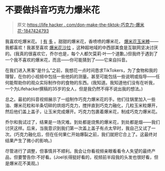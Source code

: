 # 不要做抖音巧克力爆米花

> 原文:[https://life hacker . com/don-make-the-tiktok-巧克力-爆米花-1847424793](https://lifehacker.com/dont-make-the-tiktok-chocolate-popcorn-1847424793)

我喜欢吃爆米花。 [I](https://lifehacker.com/make-your-popcorn-with-too-much-oil-1845292853) [有](https://lifehacker.com/youre-not-using-enough-oil-to-pop-your-popcorn-1827137012) [多](https://lifehacker.com/pulverize-seasonings-before-sprinkling-them-on-popcorn-1831437477) 。甜甜的爆米花，香喷喷的爆米花， [爆米花玉米糁](https://lifehacker.com/turn-a-bag-of-smartfood-popcorn-into-a-bowl-of-grits-1846331729)——我都喜欢！我甚至喜欢 [爆米花沙拉](https://lifehacker.com/does-popcorn-salad-deserve-our-respect-after-all-1846849105) ，这种超地域的中西部美食是互联网坚决讨厌的。(我真的很喜欢它，乔尔也是，每个人都欠莫莉·叶一个道歉。)但我终于遇到了一个我不喜欢的爆米花，而且——你可能猜到了——它来自抖音。

在我们进入黑客“是什么”之前，我想花一点时间恳求TikTokers，为了食物和我的理智，在你的小视频中包括一些他妈的测量。甚至可能包括一些说明或指导——任何能帮助你的观众实际制作你的食物的东西。(我知道。我知道他们没有在听我，一个为Lifehacker撰稿的35岁的女人，但是我仍然不得不说出我的想法。)

总之。最初的抖音视频展示了一组制作巧克力爆米花的手。他们往锅里加入一些油、爆米花粒和半条切碎的烘焙巧克力，搅拌直到巧克力融化，几粒玉米粒爆开，然后他们盖上盖子，让玉米完成爆开。巧克力包裹着爆米花，制成巧克力爆米花。

乔尔和我试过了，结果是一场灾难。到处都是烧焦的爆米花，到处都是烟——我们讨厌这样。后来，当我意识到我们第一次盖上盖子有点太早时，我自己又试了一次。(巧克力融化后，但在任何果仁开始爆裂之前，我们就把它合上了。这最终对结果产生了微小的影响。)

尽管进行了调整，但事情并不顺利。我会让你看视频亲眼看看令人失望的最终产品，但要警告你:不好看。(Joel长得挺好看的，视频前半段我的头发也很好看，但是爆米花不美观。)